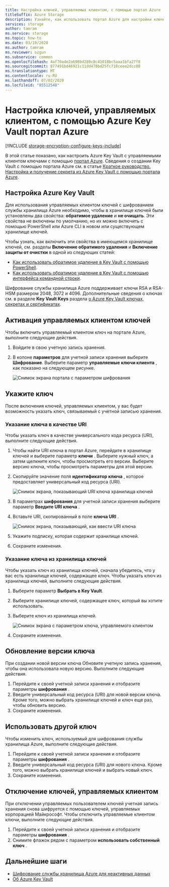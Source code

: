 ```yaml
---
title: Настройка ключей, управляемых клиентом, с помощью портал Azure
titleSuffix: Azure Storage
description: Узнайте, как использовать портал Azure для настройки ключей, управляемых клиентом, с помощью Azure Key Vault для шифрования службы хранилища Azure.
services: storage
author: tamram
ms.service: storage
ms.topic: how-to
ms.date: 03/19/2020
ms.author: tamram
ms.reviewer: ozgun
ms.subservice: common
ms.openlocfilehash: 4af70a4e2a698bd280c8c41018bc5aaa1bfa27f8
ms.sourcegitcommit: 877491bd46921c11dd478bd25fc718ceee2dcc08
ms.translationtype: MT
ms.contentlocale: ru-RU
ms.lasthandoff: 07/02/2020
ms.locfileid: "85512548"
---
```

# <a name="configure-customer-managed-keys-with-azure-key-vault-by-using-the-azure-portal"></a>Настройка ключей, управляемых клиентом, с помощью Azure Key Vault портал Azure

[!INCLUDE [storage-encryption-configure-keys-include](../../../includes/storage-encryption-configure-keys-include.md)]

В этой статье показано, как настроить Azure Key Vault с управляемыми клиентом ключами с помощью [портал Azure](https://portal.azure.com/). Сведения о создании Key Vault с помощью портала Azure см. в статье [Краткое руководство. Настройка и получение секрета из Azure Key Vault с помощью портала Azure](../../key-vault/secrets/quick-create-portal.md).

## <a name="configure-azure-key-vault"></a>Настройка Azure Key Vault

Для использования управляемых клиентом ключей с шифрованием службы хранилища Azure необходимо, чтобы в хранилище ключей были установлены два свойства: **обратимое удаление** и **не очищать**. Эти свойства не включены по умолчанию, но их можно включить с помощью PowerShell или Azure CLI в новом или существующем хранилище ключей.

Чтобы узнать, как включить эти свойства в имеющемся хранилище ключей, см. разделы **Включение обратимого удаления** и **Включение защиты от очистки** в одной из следующих статей:

- [Как использовать обратимое удаление в Key Vault с помощью PowerShell](../../key-vault/general/soft-delete-powershell.md).
- [Как использовать обратимое удаление в Key Vault с помощью интерфейса командной строки](../../key-vault/general/soft-delete-cli.md).

Шифрование службы хранилища Azure поддерживает ключи RSA и RSA-HSM размером 2048, 3072 и 4096. Дополнительные сведения о ключах см. в разделе **Key Vault Keys** раздела [о Azure Key Vault ключах, секретах и сертификатах](../../key-vault/about-keys-secrets-and-certificates.md#key-vault-keys).

## <a name="enable-customer-managed-keys"></a>Активация управляемых клиентом ключей

Чтобы включить управляемый клиентом ключ на портале Azure, выполните следующие действия.

1. Войдите в свою учетную запись хранения.
1. В колоне **параметров** для учетной записи хранения выберите **Шифрование**. Выберите параметр **управляемые ключи клиента** , как показано на следующем рисунке.

    ![Снимок экрана портала с параметром шифрования](./media/storage-encryption-keys-portal/portal-configure-encryption-keys.png)

## <a name="specify-a-key"></a>Укажите ключ

После включения ключей, управляемых клиентом, у вас будет возможность указать ключ, связываемый с учетной записью хранения.

### <a name="specify-a-key-as-a-uri"></a>Указание ключа в качестве URI

Чтобы указать ключ в качестве универсального кода ресурса (URI), выполните следующие действия.

1. Чтобы найти URI ключа в портал Azure, перейдите в хранилище ключей и выберите параметр **ключи** . Выберите нужный ключ, а затем щелкните ключ, чтобы просмотреть его версии. Выберите версию ключа, чтобы просмотреть параметры для этой версии.
1. Скопируйте значение поля **идентификатор ключа** , которое предоставляет универсальный код ресурса (URI).

    ![Снимок экрана, показывающий URI ключа хранилища ключей](media/storage-encryption-keys-portal/portal-copy-key-identifier.png)

1. В параметрах **шифрования** для учетной записи хранения выберите параметр **Введите URI ключа** .
1. Вставьте URI, скопированный в поле **ключа URI** .

   ![Снимок экрана, показывающий, как ввести URI ключа](./media/storage-encryption-keys-portal/portal-specify-key-uri.png)

1. Укажите подписку, которая содержит хранилище ключей.
1. Сохраните изменения.

### <a name="specify-a-key-from-a-key-vault"></a>Указание ключа из хранилища ключей

Чтобы указать ключ из хранилища ключей, сначала убедитесь, что у вас есть хранилище ключей, содержащее ключ. Чтобы указать ключ из хранилища ключей, выполните следующие действия.

1. Выберите параметр **Выбрать в Key Vault**.
1. Выберите хранилище ключей, содержащее ключ, который вы хотите использовать.
1. Выберите ключ из хранилища ключей.

   ![Снимок экрана с параметром ключа, управляемого клиентом](./media/storage-encryption-keys-portal/portal-select-key-from-key-vault.png)

1. Сохраните изменения.

## <a name="update-the-key-version"></a>Обновление версии ключа

При создании новой версии ключа Обновите учетную запись хранения, чтобы она использовала новую версию. Выполните следующие действия.

1. Перейдите к своей учетной записи хранения и отобразите параметры **шифрования** .
1. Введите универсальный код ресурса (URI) для новой версии ключа. Кроме того, можно выбрать хранилище ключей и ключ еще раз, чтобы обновить версию.
1. Сохраните изменения.

## <a name="use-a-different-key"></a>Использовать другой ключ

Чтобы изменить ключ, используемый для шифрования службы хранилища Azure, выполните следующие действия.

1. Перейдите к своей учетной записи хранения и отобразите параметры **шифрования** .
1. Введите универсальный код ресурса (URI) для нового ключа. Кроме того, можно выбрать хранилище ключей и выбрать новый ключ.
1. Сохраните изменения.

## <a name="disable-customer-managed-keys"></a>Отключение ключей, управляемых клиентом

При отключении управляемых пользователем ключей учетная запись хранения снова шифруется с помощью ключей, управляемых корпорацией Майкрософт. Чтобы отключить управляемые клиентом ключи, выполните следующие действия.

1. Перейдите к своей учетной записи хранения и отобразите параметры **шифрования** .
1. Снимите флажок рядом с параметром **использовать собственный ключ** .

## <a name="next-steps"></a>Дальнейшие шаги

- [Шифрование службы хранилища Azure для неактивных данных](storage-service-encryption.md)
- [Об Azure Key Vault](https://docs.microsoft.com/azure/key-vault/key-vault-overview)
